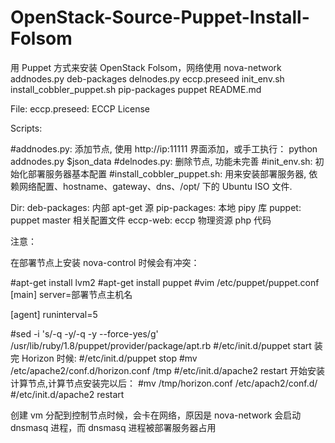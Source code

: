 OpenStack-Source-Puppet-Install-Folsom
======================================

用 Puppet 方式来安装 OpenStack Folsom，网络使用 nova-network
addnodes.py  deb-packages  delnodes.py  eccp.preseed  init_env.sh  install_cobbler_puppet.sh  pip-packages  puppet  README.md


File:
eccp.preseed: ECCP License

Scripts:

#addnodes.py: 添加节点, 使用 http://ip:11111 界面添加，或手工执行： python addnodes.py $json_data
#delnodes.py: 删除节点, 功能未完善
#init_env.sh: 初始化部署服务器基本配置
#install_cobbler_puppet.sh: 用来安装部署服务器, 依赖网络配置、hostname、gateway、dns、/opt/ 下的 Ubuntu ISO 文件.

Dir:
deb-packages: 内部 apt-get 源
pip-packages: 本地 pipy 库
puppet: puppet master 相关配置文件
eccp-web: eccp 物理资源 php 代码

注意：

在部署节点上安装 nova-control 时候会有冲突：

#apt-get install lvm2
#apt-get install puppet
#vim /etc/puppet/puppet.conf
[main]
server=部署节点主机名

[agent]
runinterval=5

#sed -i 's/-q -y/-q -y --force-yes/g' /usr/lib/ruby/1.8/puppet/provider/package/apt.rb
#/etc/init.d/puppet start
装完 Horizon 时候:
#/etc/init.d/puppet stop
#mv /etc/apache2/conf.d/horizon.conf /tmp
#/etc/init.d/apache2 restart
开始安装计算节点,计算节点安装完以后：
#mv /tmp/horizon.conf /etc/apach2/conf.d/
#/etc/init.d/apache2 restart

创建 vm 分配到控制节点时候，会卡在网络，原因是 nova-network 会启动 dnsmasq 进程，而 dnsmasq 进程被部署服务器占用
